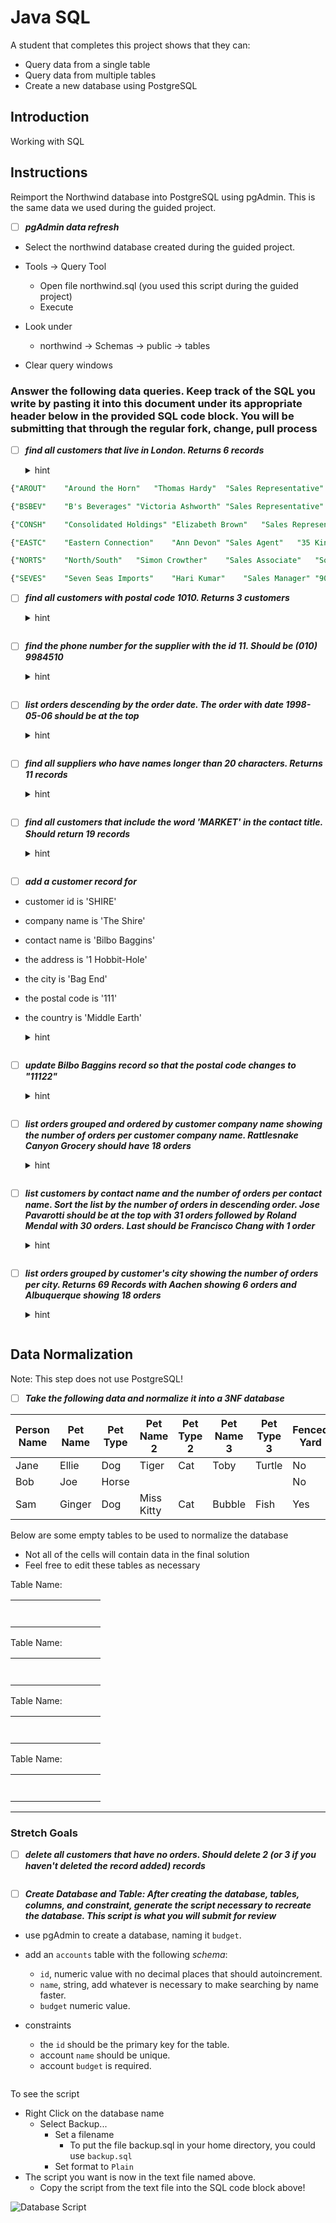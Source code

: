 # Java SQL

A student that completes this project shows that they can:

- Query data from a single table
- Query data from multiple tables
- Create a new database using PostgreSQL

## Introduction

Working with SQL

## Instructions

Reimport the Northwind database into PostgreSQL using pgAdmin. This is the same data we used during the guided project.

- [ ] **_pgAdmin data refresh_**

- Select the northwind database created during the guided project.

- Tools -> Query Tool

  - Open file northwind.sql (you used this script during the guided project)
  - Execute

- Look under

  - northwind -> Schemas -> public -> tables

- Clear query windows

### Answer the following data queries. Keep track of the SQL you write by pasting it into this document under its appropriate header below in the provided SQL code block. You will be submitting that through the regular fork, change, pull process

- [ ] **_find all customers that live in London. Returns 6 records_**

  <details><summary>hint</summary>

  - This can be done with SELECT and WHERE clauses
  </details>

```SQL
{"AROUT"	"Around the Horn"	"Thomas Hardy"	"Sales Representative"	"120 Hanover Sq."	"London"		"WA1 1DP"	"UK"	"(171) 555-7788"	"(171) 555-6750"}

{"BSBEV"	"B's Beverages"	"Victoria Ashworth"	"Sales Representative"	"Fauntleroy Circus"	"London"		"EC2 5NT"	"UK"	"(171) 555-1212"}

{"CONSH"	"Consolidated Holdings"	"Elizabeth Brown"	"Sales Representative"	"Berkeley Gardens 12  Brewery"	"London"		"WX1 6LT"	"UK"	"(171) 555-2282"	"(171) 555-9199"}

{"EASTC"	"Eastern Connection"	"Ann Devon"	"Sales Agent"	"35 King George"	"London"		"WX3 6FW"	"UK"	"(171) 555-0297"	"(171) 555-3373"}

{"NORTS"	"North/South"	"Simon Crowther"	"Sales Associate"	"South House 300 Queensbridge"	"London"		"SW7 1RZ"	"UK"	"(171) 555-7733"	"(171) 555-2530"}

{"SEVES"	"Seven Seas Imports"	"Hari Kumar"	"Sales Manager"	"90 Wadhurst Rd."	"London"		"OX15 4NB"	"UK"	"(171) 555-1717"	"(171) 555-5646"}

```

- [ ] **_find all customers with postal code 1010. Returns 3 customers_**

  <details><summary>hint</summary>

  - This can be done with SELECT and WHERE clauses
  </details>

```SQL

```

- [ ] **_find the phone number for the supplier with the id 11. Should be (010) 9984510_**

  <details><summary>hint</summary>

  - This can be done with SELECT and WHERE clauses
  </details>

```SQL

```

- [ ] **_list orders descending by the order date. The order with date 1998-05-06 should be at the top_**

  <details><summary>hint</summary>

  - This can be done with SELECT, WHERE, and ORDER BY clauses
  </details>

```SQL

```

- [ ] **_find all suppliers who have names longer than 20 characters. Returns 11 records_**

  <details><summary>hint</summary>

  - This can be done with SELECT and WHERE clauses
  - You can use `length(company_name)` to get the length of the name
  </details>

```SQL

```

- [ ] **_find all customers that include the word 'MARKET' in the contact title. Should return 19 records_**

  <details><summary>hint</summary>

  - This can be done with SELECT and a WHERE clause using the LIKE keyword
  - Don't forget the wildcard '%' symbols at the beginning and end of your substring to denote it can appear anywhere in the string in question
  - Remember to convert your contact title to all upper case for case insensitive comparing so upper(contact_title)
  </details>

```SQL

```

- [ ] **_add a customer record for_**
- customer id is 'SHIRE'
- company name is 'The Shire'
- contact name is 'Bilbo Baggins'
- the address is '1 Hobbit-Hole'
- the city is 'Bag End'
- the postal code is '111'
- the country is 'Middle Earth'
  <details><summary>hint</summary>

  - This can be done with the INSERT INTO clause
  </details>

```SQL

```

- [ ] **_update *Bilbo Baggins* record so that the postal code changes to *"11122"*_**

  <details><summary>hint</summary>

  - This can be done with UPDATE and WHERE clauses
  </details>

```SQL

```

- [ ] **_list orders grouped and ordered by customer company name showing the number of orders per customer company name. *Rattlesnake Canyon Grocery* should have 18 orders_**

  <details><summary>hint</summary>

  - This can be done with SELECT, COUNT, JOIN and GROUP BY clauses. Your count should focus on a field in the Orders table, not the Customer table
  - There is more information about the COUNT clause on [W3 Schools](https://www.w3schools.com/sql/sql_count_avg_sum.asp)
  </details>

```SQL

```

- [ ] **_list customers by contact name and the number of orders per contact name. Sort the list by the number of orders in descending order. *Jose Pavarotti* should be at the top with 31 orders followed by *Roland Mendal* with 30 orders. Last should be *Francisco Chang* with 1 order_**

  <details><summary>hint</summary>

  - This can be done by adding an ORDER BY clause to the previous answer and changing the group by field
  </details>

```SQL

```

- [ ] **_list orders grouped by customer's city showing the number of orders per city. Returns 69 Records with *Aachen* showing 6 orders and *Albuquerque* showing 18 orders_**

  <details><summary>hint</summary>

  - This is very similar to the previous two queries, however, it focuses on the City rather than the Customer Names
  </details>

```SQL

```

## Data Normalization

Note: This step does not use PostgreSQL!

- [ ] **_Take the following data and normalize it into a 3NF database_**

| Person Name | Pet Name | Pet Type | Pet Name 2 | Pet Type 2 | Pet Name 3 | Pet Type 3 | Fenced Yard | City Dweller |
| ----------- | -------- | -------- | ---------- | ---------- | ---------- | ---------- | ----------- | ------------ |
| Jane        | Ellie    | Dog      | Tiger      | Cat        | Toby       | Turtle     | No          | Yes          |
| Bob         | Joe      | Horse    |            |            |            |            | No          | No           |
| Sam         | Ginger   | Dog      | Miss Kitty | Cat        | Bubble     | Fish       | Yes         | No           |

Below are some empty tables to be used to normalize the database

- Not all of the cells will contain data in the final solution
- Feel free to edit these tables as necessary

Table Name:

|     |     |     |     |     |     |     |     |     |
| --- | --- | --- | --- | --- | --- | --- | --- | --- |
|     |     |     |     |     |     |     |     |     |
|     |     |     |     |     |     |     |     |     |
|     |     |     |     |     |     |     |     |     |
|     |     |     |     |     |     |     |     |     |
|     |     |     |     |     |     |     |     |     |
|     |     |     |     |     |     |     |     |     |
|     |     |     |     |     |     |     |     |     |

Table Name:

|     |     |     |     |     |     |     |     |     |
| --- | --- | --- | --- | --- | --- | --- | --- | --- |
|     |     |     |     |     |     |     |     |     |
|     |     |     |     |     |     |     |     |     |
|     |     |     |     |     |     |     |     |     |
|     |     |     |     |     |     |     |     |     |
|     |     |     |     |     |     |     |     |     |
|     |     |     |     |     |     |     |     |     |
|     |     |     |     |     |     |     |     |     |

Table Name:

|     |     |     |     |     |     |     |     |     |
| --- | --- | --- | --- | --- | --- | --- | --- | --- |
|     |     |     |     |     |     |     |     |     |
|     |     |     |     |     |     |     |     |     |
|     |     |     |     |     |     |     |     |     |
|     |     |     |     |     |     |     |     |     |
|     |     |     |     |     |     |     |     |     |
|     |     |     |     |     |     |     |     |     |
|     |     |     |     |     |     |     |     |     |

Table Name:

|     |     |     |     |     |     |     |     |     |
| --- | --- | --- | --- | --- | --- | --- | --- | --- |
|     |     |     |     |     |     |     |     |     |
|     |     |     |     |     |     |     |     |     |
|     |     |     |     |     |     |     |     |     |
|     |     |     |     |     |     |     |     |     |
|     |     |     |     |     |     |     |     |     |
|     |     |     |     |     |     |     |     |     |
|     |     |     |     |     |     |     |     |     |

---

### Stretch Goals

- [ ] **_delete all customers that have no orders. Should delete 2 (or 3 if you haven't deleted the record added) records_**

```SQL

```

- [ ] **_Create Database and Table: After creating the database, tables, columns, and constraint, generate the script necessary to recreate the database. This script is what you will submit for review_**

- use pgAdmin to create a database, naming it `budget`.
- add an `accounts` table with the following _schema_:

  - `id`, numeric value with no decimal places that should autoincrement.
  - `name`, string, add whatever is necessary to make searching by name faster.
  - `budget` numeric value.

- constraints
  - the `id` should be the primary key for the table.
  - account `name` should be unique.
  - account `budget` is required.

```SQL

```

To see the script

- Right Click on the database name
  - Select Backup...
    - Set a filename
      - To put the file backup.sql in your home directory, you could use `backup.sql`
    - Set format to `Plain`
- The script you want is now in the text file named above.
  - Copy the script from the text file into the SQL code block above!

![Database Script](assets/jx-12-m3-script.gif)
